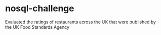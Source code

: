 # nosql-challenge
Evaluated the ratings of restaurants across the UK that were published by the UK Food Standards Agency
